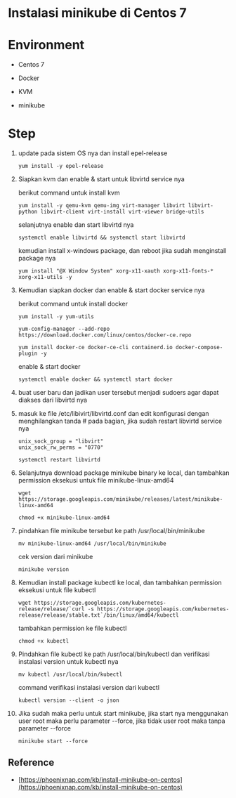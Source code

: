 # Instalasi minikube di Centos 7

# Environment

- Centos 7

- Docker

- KVM

- minikube

# Step

1. update pada sistem OS nya dan install epel-release

   ```
   yum install -y epel-release
   ```
2. Siapkan kvm dan enable & start untuk libvirtd service nya

   berikut command untuk install kvm

   ```
   yum install -y qemu-kvm qemu-img virt-manager libvirt libvirt-python libvirt-client virt-install virt-viewer bridge-utils
   ```
   selanjutnya enable dan start libvirtd nya

   ```
   systemctl enable libvirtd && systemctl start libvirtd
   ```
   kemudian install x-windows package, dan reboot jika sudah menginstall package nya 
   
   ```
   yum install "@X Window System" xorg-x11-xauth xorg-x11-fonts-* xorg-x11-utils -y
   ```
3. Kemudian siapkan docker dan enable & start docker service nya
   
   berikut command untuk install docker

   ```
   yum install -y yum-utils
   ```
   
   ```
   yum-config-manager --add-repo https://download.docker.com/linux/centos/docker-ce.repo
   ```

   ```
   yum install docker-ce docker-ce-cli containerd.io docker-compose-plugin -y
   ```

   enable & start docker

   ```
   systemctl enable docker && systemctl start docker
   ```
4. buat user baru dan jadikan user tersebut menjadi sudoers agar dapat diakses dari libvirtd nya

5. masuk ke file /etc/libivirt/libvirtd.conf dan edit konfigurasi dengan menghilangkan tanda # pada bagian, jika sudah restart libvirtd service nya

   ```
   unix_sock_group = "libvirt"
   unix_sock_rw_perms = "0770"
   ```

   ```
   systemctl restart libvirtd
   ```
6. Selanjutnya download package minikube binary ke local, dan tambahkan permission eksekusi untuk file minikube-linux-amd64

   ```
   wget https://storage.googleapis.com/minikube/releases/latest/minikube-linux-amd64
   ```

   ```
   chmod +x minikube-linux-amd64
   ```
7. pindahkan file minikube tersebut ke path /usr/local/bin/minikube
   
   ```
   mv minikube-linux-amd64 /usr/local/bin/minikube
   ```

   cek version dari minikube

   ```
   minikube version
   ```
8. Kemudian install package kubectl ke local, dan tambahkan permission eksekusi untuk file kubectl

   ```
   wget https://storage.googleapis.com/kubernetes-release/release/`curl -s https://storage.googleapis.com/kubernetes-release/release/stable.txt`/bin/linux/amd64/kubectl
   ```
   tambahkan permission ke file kubectl

   ```
   chmod +x kubectl
   ```
9. Pindahkan file kubectl ke path /usr/local/bin/kubectl dan verifikasi instalasi version untuk kubectl nya
   
   ```
   mv kubectl /usr/local/bin/kubectl
   ```

   command verifikasi instalasi version dari kubectl
   
   ```
   kubectl version --client -o json
   ```
10. Jika sudah maka perlu untuk start minikube, jika start nya menggunakan user root maka perlu parameter --force, jika tidak user root maka tanpa parameter --force
    
    ```
    minikube start --force
    ```

## Reference 
- [https://phoenixnap.com/kb/install-minikube-on-centos](https://phoenixnap.com/kb/install-minikube-on-centos)
 





   
